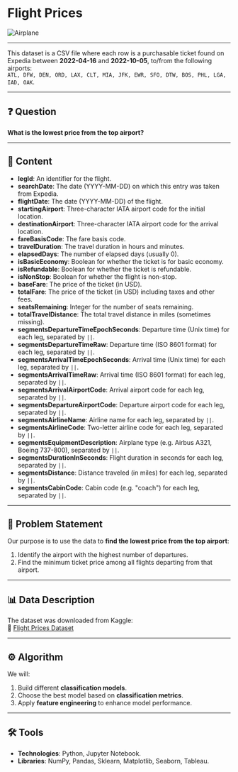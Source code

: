 # Flight Prices

![Airplane](Image/AIRPLANE.jpg)

---

This dataset is a CSV file where each row is a purchasable ticket found on Expedia between **2022-04-16** and **2022-10-05**, to/from the following airports:  
`ATL, DFW, DEN, ORD, LAX, CLT, MIA, JFK, EWR, SFO, DTW, BOS, PHL, LGA, IAD, OAK`.

---

## ❓ Question
**What is the lowest price from the top airport?**

---

## 📑 Content
- **legId**: An identifier for the flight.  
- **searchDate**: The date (YYYY-MM-DD) on which this entry was taken from Expedia.  
- **flightDate**: The date (YYYY-MM-DD) of the flight.  
- **startingAirport**: Three-character IATA airport code for the initial location.  
- **destinationAirport**: Three-character IATA airport code for the arrival location.  
- **fareBasisCode**: The fare basis code.  
- **travelDuration**: The travel duration in hours and minutes.  
- **elapsedDays**: The number of elapsed days (usually 0).  
- **isBasicEconomy**: Boolean for whether the ticket is for basic economy.  
- **isRefundable**: Boolean for whether the ticket is refundable.  
- **isNonStop**: Boolean for whether the flight is non-stop.  
- **baseFare**: The price of the ticket (in USD).  
- **totalFare**: The price of the ticket (in USD) including taxes and other fees.  
- **seatsRemaining**: Integer for the number of seats remaining.  
- **totalTravelDistance**: The total travel distance in miles (sometimes missing).  
- **segmentsDepartureTimeEpochSeconds**: Departure time (Unix time) for each leg, separated by `||`.  
- **segmentsDepartureTimeRaw**: Departure time (ISO 8601 format) for each leg, separated by `||`.  
- **segmentsArrivalTimeEpochSeconds**: Arrival time (Unix time) for each leg, separated by `||`.  
- **segmentsArrivalTimeRaw**: Arrival time (ISO 8601 format) for each leg, separated by `||`.  
- **segmentsArrivalAirportCode**: Arrival airport code for each leg, separated by `||`.  
- **segmentsDepartureAirportCode**: Departure airport code for each leg, separated by `||`.  
- **segmentsAirlineName**: Airline name for each leg, separated by `||`.  
- **segmentsAirlineCode**: Two-letter airline code for each leg, separated by `||`.  
- **segmentsEquipmentDescription**: Airplane type (e.g. Airbus A321, Boeing 737-800), separated by `||`.  
- **segmentsDurationInSeconds**: Flight duration in seconds for each leg, separated by `||`.  
- **segmentsDistance**: Distance traveled (in miles) for each leg, separated by `||`.  
- **segmentsCabinCode**: Cabin code (e.g. "coach") for each leg, separated by `||`.  

---

## 📝 Problem Statement
Our purpose is to use the data to **find the lowest price from the top airport**:  
1. Identify the airport with the highest number of departures.  
2. Find the minimum ticket price among all flights departing from that airport.  

---

## 📊 Data Description
The dataset was downloaded from Kaggle:  
🔗 [Flight Prices Dataset](https://www.kaggle.com/datasets/dilwong/flightprices/data)

---

## ⚙️ Algorithm
We will:
1. Build different **classification models**.  
2. Choose the best model based on **classification metrics**.  
3. Apply **feature engineering** to enhance model performance.  

---

## 🛠️ Tools
- **Technologies**: Python, Jupyter Notebook.  
- **Libraries**: NumPy, Pandas, Sklearn, Matplotlib, Seaborn, Tableau.  
